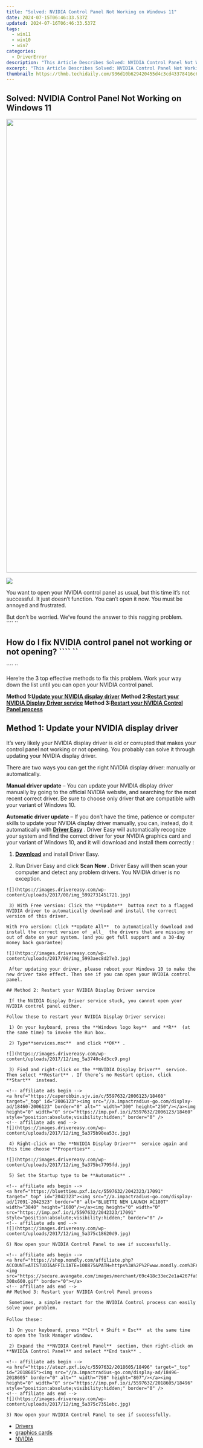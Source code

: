 ```yaml
---
title: "Solved: NVIDIA Control Panel Not Working on Windows 11"
date: 2024-07-15T06:46:33.537Z
updated: 2024-07-16T06:46:33.537Z
tags:
  - win11
  - win10
  - win7
categories:
  - DriverError
description: "This Article Describes Solved: NVIDIA Control Panel Not Working on Windows 11"
excerpt: "This Article Describes Solved: NVIDIA Control Panel Not Working on Windows 11"
thumbnail: https://thmb.techidaily.com/936d10b629420455d4c3cd43378416c6e205e5dc73cdd968038b275d13e490d5.png
---
```


## Solved: NVIDIA Control Panel Not Working on Windows 11

<!-- affiliate ads begin -->
<a href="https://engwe.pxf.io/c/5597632/2093504/25579" target="_top" id="2093504"><img src="//a.impactradius-go.com/display-ad/25579-2093504" border="0" alt="" width="1200" height="1200"/></a><img height="0" width="0" src="https://imp.pxf.io/i/5597632/2093504/25579" style="position:absolute;visibility:hidden;" border="0" />
<!-- affiliate ads end -->
![](https://images.drivereasy.com/wp-content/uploads/2017/02/nvidia-control-panel.jpg)

 You want to open your NVIDIA control panel as usual, but this time it’s not successful. It just doesn’t function. You can’t open it now. You must be annoyed and frustrated.

 But don’t be worried. We’ve found the answer to this nagging problem.  
```` `` **[](https://aspironcom.sjv.io/kj14en)**

## How do I fix NVIDIA control panel not working or not opening? ```` ``

```` ``

 Here’re the 3 top effective methods to fix this problem. Work your way down the list until you can open your NVIDIA control panel.

 **Method 1:[Update your NVIDIA display driver](https://caperobbin.sjv.io/9grow5)**
 **Method 2:[Restart your NVIDIA Display Driver service](https://bluettiit.sjv.io/xkwq91)**
 **Method 3:[Restart your NVIDIA Control Panel process](https://turtlebeachus.sjv.io/vmebyo)**

## Method 1: Update your NVIDIA display driver

 It’s very likely your NVIDIA display driver is old or corrupted that makes your control panel not working or not opening. You probably can solve it through updating your NVIDIA display driver.

 There are two ways you can get the right NVIDIA display driver: manually or automatically.

**Manual driver update** – You can update your NVIDIA display driver  manually by going to the official NVIDIA  website, and searching for the most recent correct driver. Be sure to choose only driver  that are compatible with your variant of Windows 10.

**Automatic driver update** – If you don’t have the time, patience or computer skills to update your NVIDIA display  driver manually, you can, instead, do it automatically with **[Driver Easy](https://tools.techidaily.com/drivereasy/download/)**  .  Driver Easy will automatically recognize your system and find the correct driver for your NVIDIA graphics card  and your variant of Windows 10, and it will download and install them correctly :

 1) **[Download](https://tools.techidaily.com/drivereasy/download/)**   and install Driver Easy.

 2) Run Driver Easy and click **Scan Now** . Driver Easy will then scan your computer and detect any problem drivers. You NVIDIA driver is no exception.
````
![](https://images.drivereasy.com/wp-content/uploads/2017/08/img_5992731451721.jpg)

 3) With Free version: Click the **Update**  button next to a flagged NVIDIA driver to automatically download and install the correct version of this driver.

With Pro version: Click **Update All**  to automatically download and install the correct version of _all_  the drivers that are missing or out of date on your system. (and you get full support and a 30-day money back guarantee)

![](https://images.drivereasy.com/wp-content/uploads/2017/08/img_5993aec8d27e3.jpg)

 After updating your driver, please reboot your Windows 10 to make the new driver take effect. Then see if you can open your NVIDIA control panel.

## Method 2: Restart your NVIDIA Display Driver service

 If the NVIDIA Display Driver service stuck, you cannot open your NVIDIA control panel either.

Follow these to restart your NVIDIA Display Driver service:

 1) On your keyboard, press the **Windows logo key**  and **R**  (at the same time) to invoke the Run box.

 2) Type**services.msc**  and click **OK** .

![](https://images.drivereasy.com/wp-content/uploads/2017/12/img_5a3740c4d3cc9.png)

 3) Find and right-click on the **NVIDIA Display Driver**  service. Then select **Restart** . If there’s no Restart option, click **Start**  instead.

<!-- affiliate ads begin -->
<a href="https://caperobbin.sjv.io/c/5597632/2006123/18460" target="_top" id="2006123"><img src="//a.impactradius-go.com/display-ad/18460-2006123" border="0" alt="" width="300" height="250"/></a><img height="0" width="0" src="https://imp.pxf.io/i/5597632/2006123/18460" style="position:absolute;visibility:hidden;" border="0" />
<!-- affiliate ads end -->
![](https://images.drivereasy.com/wp-content/uploads/2017/12/img_5a375b90ea53c.jpg)

 4) Right-click on the **NVIDIA Display Driver**  service again and this time choose **Properties** .

![](https://images.drivereasy.com/wp-content/uploads/2017/12/img_5a375bc7795fd.jpg)

 5) Set the Startup type to be **Automatic** .

<!-- affiliate ads begin -->
<a href="https://bluettieu.pxf.io/c/5597632/2042323/17091" target="_top" id="2042323"><img src="//a.impactradius-go.com/display-ad/17091-2042323" border="0" alt="BLUETTI NEW LAUNCH AC180T" width="3840" height="1600"/></a><img height="0" width="0" src="https://imp.pxf.io/i/5597632/2042323/17091" style="position:absolute;visibility:hidden;" border="0" />
<!-- affiliate ads end -->
![](https://images.drivereasy.com/wp-content/uploads/2017/12/img_5a375c18620d9.jpg)

6) Now open your NVIDIA Control Panel to see if successfully.

<!-- affiliate ads begin -->
<a href="https://shop.mondly.com/affiliate.php?ACCOUNT=ATISTUDI&AFFILIATE=108875&PATH=https%3A%2F%2Fwww.mondly.com%3FAFFILIATE%3D108875%26RESOURCE%3D%2BEducational%2B300x600%2B"><img src="https://secure.avangate.com/images/merchant/69c418c33ec2e1a4267fa9bb77fa1428/educational-300x600.gif" border="0"></a>
<!-- affiliate ads end -->
## Method 3: Restart your NVIDIA Control Panel process

 Sometimes, a simple restart for the NVIDIA Control process can easily solve your problem.

Follow these：

 1) On your keyboard, press **Ctrl + Shift + Esc**  at the same time to open the Task Manager window.

 2) Expand the **NVIDIA Control Panel**  section, then right-click on **NVIDIA Control Panel** and select **End task** .

<!-- affiliate ads begin -->
<a href="https://atezr.pxf.io/c/5597632/2018605/18496" target="_top" id="2018605"><img src="//a.impactradius-go.com/display-ad/18496-2018605" border="0" alt="" width="798" height="807"/></a><img height="0" width="0" src="https://imp.pxf.io/i/5597632/2018605/18496" style="position:absolute;visibility:hidden;" border="0" />
<!-- affiliate ads end -->
![](https://images.drivereasy.com/wp-content/uploads/2017/12/img_5a375c7351ebc.jpg)

3) Now open your NVIDIA Control Panel to see if successfully.

````

* [Drivers](https://tools.techidaily.com/drivereasy/download/)
* [graphics cards](https://tools.techidaily.com/drivereasy/download/)
* [NVIDIA](https://tools.techidaily.com/drivereasy/download/)

<ins class="adsbygoogle"
     style="display:block"
     data-ad-format="autorelaxed"
     data-ad-client="ca-pub-7571918770474297"
     data-ad-slot="1223367746"></ins>



<ins class="adsbygoogle"
     style="display:block"
     data-ad-client="ca-pub-7571918770474297"
     data-ad-slot="8358498916"
     data-ad-format="auto"
     data-full-width-responsive="true"></ins>


